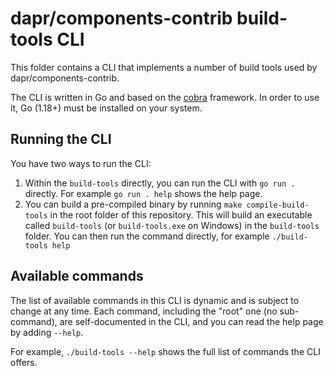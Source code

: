 # dapr/components-contrib build-tools CLI

This folder contains a CLI that implements a number of build tools used by dapr/components-contrib.

The CLI is written in Go and based on the [cobra](https://github.com/spf13/cobra) framework. In order to use it, Go (1.18+) must be installed on your system.

## Running the CLI

You have two ways to run the CLI:

1. Within the `build-tools` directly, you can run the CLI with `go run .` directly. For example `go run . help` shows the help page.
2. You can build a pre-compiled binary by running `make compile-build-tools` in the root folder of this repository. This will build an executable called `build-tools` (or `build-tools.exe` on Windows) in the `build-tools` folder. You can then run the command directly, for example `./build-tools help`

## Available commands

The list of available commands in this CLI is dynamic and is subject to change at any time. Each command, including the "root" one (no sub-command), are self-documented in the CLI, and you can read the help page by adding `--help`.

For example, `./build-tools --help` shows the full list of commands the CLI offers.
